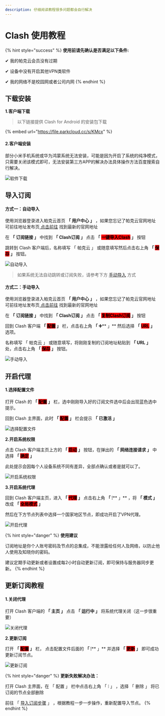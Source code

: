 ```yaml
---
description: 仔细阅读教程很多问题都会自行解决
---
```


# Clash 使用教程

{% hint style="success" %}
**使用前请先确认是否满足以下条件:**

✔ 我的帕克云会员没有过期

✔ 设备中没有开启其他VPN类软件

✔ 我的网络不是校园网或者公司内网
{% endhint %}

## **下载安装**

**1.客户端下载**

> 以下链接提供 Clash for Android 的安装包下载

{% embed url="https://file.parkcloud.cc/s/KMcx" %}

#### **2.客户端安装**

部分小米手机系统或华为鸿蒙系统无法安装，可能是因为开启了系统的纯净模式，只需要关闭该模式即可，无法安装第三方APP的解决办法具体操作方法百度搜索自行解决。

![软件下载](https://pic.parkcloud.cc/i/2024/09/10/w05hk4.gif)

## **导入订阅**

#### **方式一：自动导入**

使用浏览器登录进入帕克云首页 **「 用户中心 」** ，如果您忘记了帕克云官网地址可前往地址发布页[ 点击前往](https://guide.923ka.com/) 找到最新的官网地址

在 **「 订阅链接 」** 中找到 **「 Clash订阅 」** 点击 **「 **<mark style="background-color:red;">**一键导入Clash**</mark>** 」** 按钮

跳转到 Clash 客户端后，名称填写 「 帕克云 」 或随意填写然后点击右上角 **「 **<mark style="background-color:red;">**保存**</mark>** 」** 按钮。

![自动导入](https://pic.parkcloud.cc/i/2024/09/10/w05gmb.gif)

> 如果系统无法自动跳转或订阅失败，请参考下方 [手动导入](clash-shi-yong-jiao-cheng.md#fang-shi-er-shou-dong-dao-ru) 方式

#### **方式二：手动导入**

使用浏览器登录进入帕克云首页 **「 用户中心 」** ，如果您忘记了帕克云官网地址可前往地址发布页[ 点击前往](https://guide.923ka.com/) 找到最新的官网地址

在 **「 订阅链接 」** 中找到 **「 Clash订阅 」** 点击 **「 **<mark style="background-color:red;">**复制Clash订阅**</mark>** 」** 按钮

回到 Clash 客户端 **「 **<mark style="background-color:red;">**配置**</mark>** 」** 栏，点击右上角 **「 **<mark style="background-color:red;">**➕**</mark>** 」** 然后选择 **「 **<mark style="background-color:red;">**URL**</mark>** 」** 选项。

名称填写 「 帕克云 」 或随意填写，将刚刚复制的订阅地址粘贴到 **「 URL 」** 处，点击右上角 **「 **<mark style="background-color:red;">**保存**</mark>** 」** 按钮。

![手动导入](https://pic.parkcloud.cc/i/2024/09/10/w05t8z.gif)

## **开启代理**

#### **1.选择配置文件**

打开 Clash 的 **「 **<mark style="background-color:red;">**配置**</mark>** 」** 栏，选中刚刚导入好的订阅文件选中后会出现蓝色选中提示。

回到 Clash 主界面，此时 **「 **<mark style="background-color:red;">**配置**</mark>** 」** 栏会提示 **「 已激活 」**

![选择配置文件](https://pic.parkcloud.cc/i/2024/09/10/w05823.gif)

**2.开启系统权限**

点击 Clash 客户端主页上方的 **「 **<mark style="background-color:red;">**启动**</mark>** 」** 按钮，在弹出的 **「 网络连接请求 」** 中选择 **「 **<mark style="background-color:red;">**确定**</mark>** 」**

此处提示会因每个人设备系统不同有差异，全部点确认或者是就可以了。

![开启系统权限](https://pic.parkcloud.cc/i/2024/09/10/w05cwi.gif)

**3.开启系统代理**

回到 Clash 客户端主页，进入 **「 **<mark style="background-color:red;">**代理**</mark>** 」** 点击右上角 **「 ⁝**\*\* 」\*\* ，将 **「 模式 」** 改成 **「 **<mark style="background-color:red;">**全局模式**</mark>** 」**

然后在下方节点列表中选择一个国家地区节点，即成功开启了VPN代理。

![开启代理](https://pic.parkcloud.cc/i/2024/09/10/w05cod.gif)

{% hint style="danger" %}
**使用建议**

订阅地址是你个人账号密码及节点的总集成，不能泄露给任何人及网络，以防止他人使用及知晓你的密码。

建议定期手动更新或者设置成每2小时自动更新订阅，即可保持与服务器同步更新。
{% endhint %}

## **更新订阅教程**

#### **1.关闭代理**

打开 Clash 客户端的 **「 主页 」** 点击 **「 运行中 」** 将系统代理关闭（这一步很重要）

![关闭代理](https://pic.parkcloud.cc/i/2024/09/10/w0582v.gif)

**2.更新订阅**

打开 **「 **<mark style="background-color:red;">**配置**</mark>** 」** 栏， 点击配置文件后面的 **「 ⁝**\*\* 」\*\* 并选择 **「 **<mark style="background-color:red;">**更新**</mark>** 」** 即可成功更新订阅节点。

![更新订阅](https://pic.parkcloud.cc/i/2024/09/10/w05gsf.gif)

{% hint style="danger" %}
**更新失败解决办法：**

打开 Clash 主界面，在 「 配置 」 栏中点击右上角 「 ⁝ 」 ，选择 「 删除 」 将已订阅的节点全部删除

前往 「 [导入订阅步骤](clash-shi-yong-jiao-cheng.md#dao-ru-ding-yue) 」 ，根据教程一步一步操作，重新配置导入节点。
{% endhint %}
